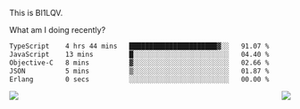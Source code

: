 This is BI1LQV.

What am I doing recently?

<!--START_SECTION:waka-->

```txt
TypeScript    4 hrs 44 mins   ██████████████████████▓░░   91.07 %
JavaScript    13 mins         █░░░░░░░░░░░░░░░░░░░░░░░░   04.40 %
Objective-C   8 mins          ▓░░░░░░░░░░░░░░░░░░░░░░░░   02.66 %
JSON          5 mins          ▒░░░░░░░░░░░░░░░░░░░░░░░░   01.87 %
Erlang        0 secs          ░░░░░░░░░░░░░░░░░░░░░░░░░   00.00 %
```

<!--END_SECTION:waka-->
<img align="right" src="https://github-readme-stats.vercel.app/api?username=bi1lqv&show_icons=true&count_private=true">

<img src="https://metrics.lecoq.io/bi1lqv?template=classic&base.activity=0&base.community=0&base.repositories=0&base.metadata=0&isocalendar=1&base=header%2C%20activity%2C%20community%2C%20repositories%2C%20metadata&base.indepth=false&base.hireable=false&isocalendar=false&isocalendar.duration=full-year&config.timezone=Asia%2FShanghai">
